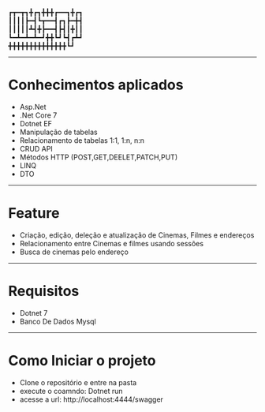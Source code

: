 ┏┳━┳┓╋┏┓╋╋╋┏━━┓╋┏┓  
┃┃┃┃┣━┫┗┳━━┫┏┓┣━╋┫  
┃┃┃┃┃┻┫╋┣━━┫┣┫┃╋┃┃  
┗━┻━┻━┻━┛╋╋┗┛┗┫┏┻┛  
╋╋╋╋╋╋╋╋╋╋╋╋╋╋┗┛  

-------
# Conhecimentos aplicados
- Asp.Net  
- .Net Core 7
- Dotnet EF
- Manipulação de tabelas
- Relacionamento de tabelas 1:1, 1:n, n:n
- CRUD API
- Métodos HTTP (POST,GET,DEELET,PATCH,PUT)
- LINQ  
- DTO  

---------
# Feature
- Criação, edição, deleção e atualização de Cinemas, Filmes e endereços
- Relacionamento entre Cinemas e filmes usando sessões
- Busca de cinemas pelo endereço
-------
# Requisitos  
- Dotnet 7  
- Banco De Dados Mysql  
--------
# Como Iniciar o projeto
- Clone o repositório e entre na pasta  
- execute o coamndo: Dotnet run  
- acesse a url: http://localhost:4444/swagger
